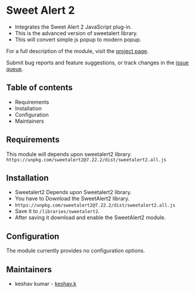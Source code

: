 # Sweet Alert 2

- Integrates the Sweet Alert 2 JavaScript plug-in.
- This is the advanced version of sweetalert library.
- This will convert simple js popup to modern popup.

For a full description of the module, visit the
[project page](https://www.drupal.org/project/sweetalert2).

Submit bug reports and feature suggestions, or track changes in the
[issue queue](https://www.drupal.org/project/issues/sweetalert2).


## Table of contents

- Requirements
- Installation
- Configuration
- Maintainers


## Requirements

This module will depends upon sweetalert2 library.
`https://unpkg.com/sweetalert2@7.22.2/dist/sweetalert2.all.js`


## Installation

- Sweetalert2 Depends upon Sweetalert2 library.
- You have to Download the SweetAlert2 library.
- `https://unpkg.com/sweetalert2@7.22.2/dist/sweetalert2.all.js`
- Save it to `/libraries/sweetalert2`.
- After saving it download and enable the SweetAlert2 module.


## Configuration

The module currently provides no configuration options.


## Maintainers

- keshav kumar - [keshav.k](https://www.drupal.org/u/keshavk)